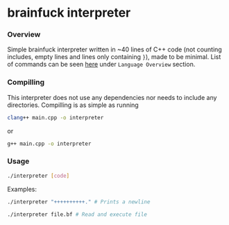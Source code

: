 # brainfuck interpreter
### Overview
Simple brainfuck interpreter written in ~40 lines of C++ code (not counting includes, empty lines and lines only containing `}`), made to be minimal. List of commands can be seen [here](https://esolangs.org/wiki/Brainfuck) under `Language Overview` section.
### Compilling
This interpreter does not use any dependencies nor needs to include any directories. Compilling is as simple as running
```bash
clang++ main.cpp -o interpreter
```
or
```bash
g++ main.cpp -o interpreter
```
### Usage
```bash
./interpreter [code]
```
Examples:
```bash
./interpreter "++++++++++." # Prints a newline
```
```bash
./interpreter file.bf # Read and execute file
```
